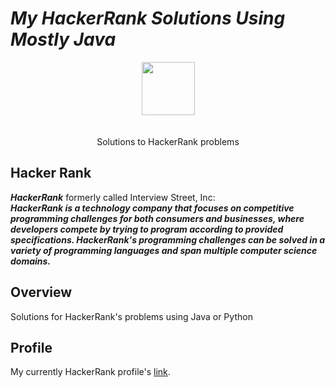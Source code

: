 # *My HackerRank Solutions Using Mostly Java*
<p align="center">
    <a href="https://www.hackerrank.com/Meozz">
        <img height=85 src="https://d3keuzeb2crhkn.cloudfront.net/hackerrank/assets/styleguide/logo_wordmark-f5c5eb61ab0a154c3ed9eda24d0b9e31.svg">
    </a>
    <br>
    <br>
    <br>Solutions to HackerRank problems
</p>

## Hacker Rank
<b>*HackerRank*</b> formerly called Interview Street, Inc:
<br>
<b><i>HackerRank is a technology company that focuses on competitive programming challenges for both consumers and businesses, where developers compete by trying to program according to provided specifications. HackerRank's programming challenges can be solved in a variety of programming languages and span multiple computer science domains.</i></b>
<br>
## Overview
Solutions for HackerRank's problems using Java or Python
## Profile
My currently HackerRank profile's <a href="https://www.hackerrank.com/Meozz">link</a>.
